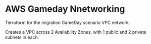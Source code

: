 # AWS Gameday Nnetworking

Terraform for the migration GameDay scenario VPC network.

Creates a VPC across 2 Availability Zones, with 1 public and 2 private subnets
in each.
